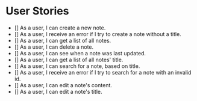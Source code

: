 # User Stories

- [] As a user, I can create a new note.
- [] As a user, I receive an error if I try to create a note without a title.
- [] As a user, I can get a list of all notes.
- [] As a user, I can delete a note.
- [] As a user, I can see when a note was last updated.
- [] As a user, I can get a list of all notes' title.
- [] As a user, I can search for a note, based on title.
- [] As a user, I receive an error if I try to search for a note with an invalid id.
- [] As a user, I can edit a note's content.
- [] As a user, I can edit a note's title.
